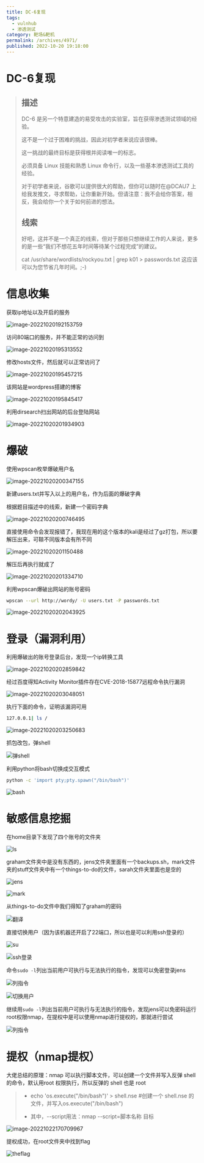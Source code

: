 ```yaml
---
title: DC-6复现
tags: 
  - vulnhub
  - 渗透测试
category: 靶场&靶机
permalink: /archives/4971/
published: 2022-10-20 19:18:00
---
```


# DC-6复现

> ## 描述
>
> DC-6 是另一个特意建造的易受攻击的实验室，旨在获得渗透测试领域的经验。
>
> 这不是一个过于困难的挑战，因此对初学者来说应该很棒。
>
> 这一挑战的最终目标是获得根并阅读唯一的标志。
>
> 必须具备 Linux 技能和熟悉 Linux 命令行，以及一些基本渗透测试工具的经验。
>
> 对于初学者来说，谷歌可以提供很大的帮助，但你可以随时在@DCAU7 上给我发推文，寻求帮助，让你重新开始。但请注意：我不会给你答案，相反，我会给你一个关于如何前进的想法。
>
> ## 线索
>
> 好吧，这并不是一个真正的线索，但对于那些只想继续工作的人来说，更多的是一些“我们不想花五年时间等待某个过程完成”的建议。
>
> cat /usr/share/wordlists/rockyou.txt | grep k01 > passwords.txt 这应该可以为您节省几年时间。;-)

# 信息收集

获取ip地址以及开启的服务

![image-20221020192153759](./images/image-20221020192153759.png)

访问80端口的服务，并不能正常的访问到

![image-20221020195313552](./images/image-20221020195313552.png)

修改hosts文件，然后就可以正常访问了

![image-20221020195457215](./images/image-20221020195457215.png)

该网站是wordpress搭建的博客

![image-20221020195845417](./images/image-20221020195845417.png)

利用dirsearch扫出网站的后台登陆网站

![image-20221020201934903](./images/image-20221020201934903.png)

# 爆破

使用wpscan枚举爆破用户名

![image-20221020200347155](./images/image-20221020200347155.png)

新建users.txt并写入以上的用户名，作为后面的爆破字典

根据题目描述中的线索，新建一个密码字典

![image-20221020200746495](./images/image-20221020200746495.png)

直接使用命令会发现报错了，我现在用的这个版本的kali是经过了gz打包，所以要解压出来，可鞥不同版本会有所不同

![image-20221020201150488](./images/image-20221020201150488.png)

解压后再执行就成了

![image-20221020201334710](./images/image-20221020201334710.png)

利用wpscan爆破出网站的账号密码

```bash
wpscan --url http://wordy/ -U users.txt -P passwords.txt
```



![image-20221020202043925](./images/image-20221020202043925.png)

# 登录（漏洞利用）

利用爆破出的账号登录后台，发现一个ip转换工具

![image-20221020202859842](./images/image-20221020202859842.png)

经过百度得知Activity Monitor插件存在CVE-2018-15877远程命令执行漏洞

![image-20221020203048051](./images/image-20221020203048051.png)

执行下面的命令，证明该漏洞可用

```bash
127.0.0.1| ls /
```

![image-20221020203250683](./images/image-20221020203250683.png)

抓包改包，弹shell

![弹shell](./images/image-20221020204106275.png)

利用python将bash切换成交互模式

```bash
python -c 'import pty;pty.spawn("/bin/bash")'
```

![bash](./images/image-20221020204232671.png)

# 敏感信息挖掘

在home目录下发现了四个账号的文件夹

![ls](./images/image-20221022163144399.png)

graham文件夹中是没有东西的，jens文件夹里面有一个backups.sh，mark文件夹的stuff文件夹中有一个things-to-do的文件，sarah文件夹里面也是空的

![jens](./images/image-20221022163549105.png)

![mark](./images/image-20221022163500101.png)

从things-to-do文件中我们得知了graham的密码

![翻译](./images/image-20221022163809535.png)

直接切换用户（因为该机器还开启了22端口，所以也是可以利用ssh登录的）

![su](./images/image-20221022164925248.png)

![ssh登录](./images/image-20221022171716365.png)

命令`sudo -l`列出当前用户可执行与无法执行的指令，发现可以免密登录jens

![列指令](./images/image-20221022170024694.png)

![切换用户](./images/image-20221022165644469.png)

继续用`sudo -l`列出当前用户可执行与无法执行的指令，发现jens可以免密码运行root权限nmap，在提权中是可以使用nmap进行提权的，那就进行尝试

![列指令](./images/image-20221022165805933.png)

# 提权（nmap提权）

大佬总结的原理：nmap 可以执行脚本文件，可以创建一个文件并写入反弹 shell 的命令，默认用root 权限执行，所以反弹的 shell 也是 root

> - echo 'os.execute("/bin/bash")' > shell.nse #创建一个 shell.nse 的文件，并写入os.execute("/bin/bash")
>
> - 其中，--script用法：nmap --script=脚本名称 目标

![image-20221022170709967](./images/image-20221022170709967.png)

提权成功，在root文件夹中找到flag

![theflag](./images/image-20221022171435028.png)